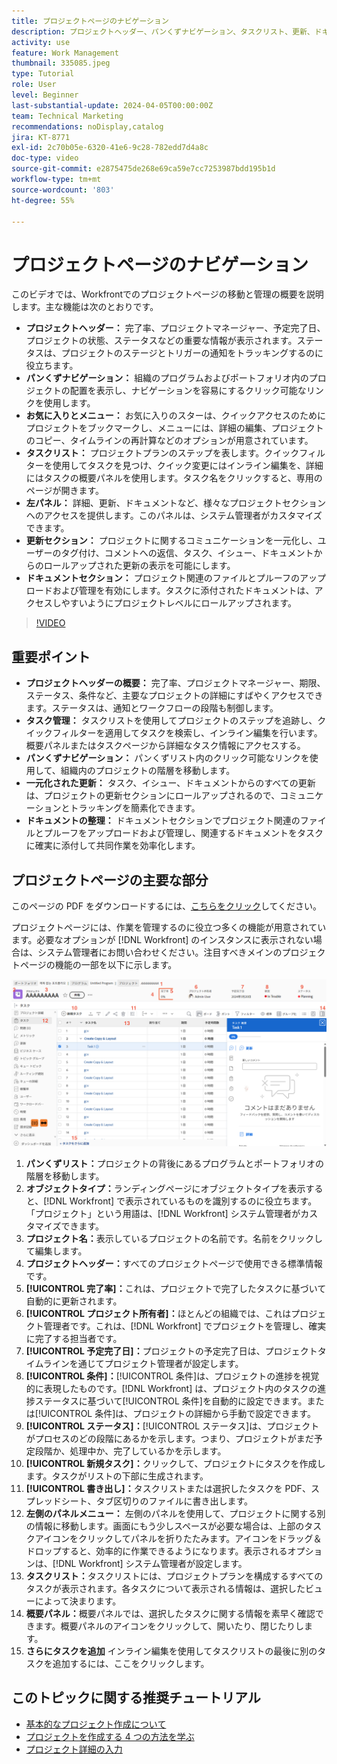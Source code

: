 ```yaml
---
title: プロジェクトページのナビゲーション
description: プロジェクトヘッダー、パンくずナビゲーション、タスクリスト、更新、ドキュメントセクションなどの機能を使用して、Workfront プロジェクトページを効率的に移動および管理する方法について説明します。
activity: use
feature: Work Management
thumbnail: 335085.jpeg
type: Tutorial
role: User
level: Beginner
last-substantial-update: 2024-04-05T00:00:00Z
team: Technical Marketing
recommendations: noDisplay,catalog
jira: KT-8771
exl-id: 2c70b05e-6320-41e6-9c28-782edd7d4a8c
doc-type: video
source-git-commit: e2875475de268e69ca59e7cc7253987bdd195b1d
workflow-type: tm+mt
source-wordcount: '803'
ht-degree: 55%

---
```


# プロジェクトページのナビゲーション

このビデオでは、Workfrontでのプロジェクトページの移動と管理の概要を説明します。&#x200B; 主な機能は次のとおりです。

* **プロジェクトヘッダー：** 完了率、プロジェクトマネージャー、予定完了日、プロジェクトの状態、ステータスなどの重要な情報が表示されます。&#x200B; ステータスは、プロジェクトのステージとトリガーの通知をトラッキングするのに役立ちます。&#x200B;
* **パンくずナビゲーション：** 組織のプログラムおよびポートフォリオ内のプロジェクトの配置を表示し、ナビゲーションを容易にするクリック可能なリンクを使用します。&#x200B;
* **お気に入りとメニュー：** お気に入りのスターは、クイックアクセスのためにプロジェクトをブックマークし、メニューには、詳細の編集、プロジェクトのコピー、タイムラインの再計算などのオプションが用意されています。&#x200B;
* **タスクリスト：** プロジェクトプランのステップを表します。&#x200B; クイックフィルターを使用してタスクを見つけ、クイック変更にはインライン編集を、詳細にはタスクの概要パネルを使用します。&#x200B; タスク名をクリックすると、専用のページが開きます。&#x200B;
* **左パネル：** 詳細、更新、ドキュメントなど、様々なプロジェクトセクションへのアクセスを提供します。&#x200B; このパネルは、システム管理者がカスタマイズできます。&#x200B;
* **更新セクション：** プロジェクトに関するコミュニケーションを一元化し、ユーザーのタグ付け、コメントへの返信、タスク、イシュー、ドキュメントからのロールアップされた更新の表示を可能にします。&#x200B;
* **ドキュメントセクション：** プロジェクト関連のファイルとプルーフのアップロードおよび管理を有効にします。&#x200B; タスクに添付されたドキュメントは、アクセスしやすいようにプロジェクトレベルにロールアップされます。&#x200B;


>[!VIDEO](https://video.tv.adobe.com/v/335085/?quality=12&learn=on&enablevpops)

## 重要ポイント

* **プロジェクトヘッダーの概要：** 完了率、プロジェクトマネージャー、期限、ステータス、条件など、主要なプロジェクトの詳細にすばやくアクセスできます。&#x200B; ステータスは、通知とワークフローの段階も制御します。&#x200B;
* **タスク管理：** タスクリストを使用してプロジェクトのステップを追跡し、クイックフィルターを適用してタスクを検索し、インライン編集を行います。&#x200B; 概要パネルまたはタスクページから詳細なタスク情報にアクセスする。&#x200B;
* **パンくずナビゲーション：** パンくずリスト内のクリック可能なリンクを使用して、組織内のプロジェクトの階層を移動します。&#x200B;
* **一元化された更新：** タスク、イシュー、ドキュメントからのすべての更新は、プロジェクトの更新セクションにロールアップされるので、コミュニケーションとトラッキングを簡素化できます。&#x200B;
* **ドキュメントの整理：** ドキュメントセクションでプロジェクト関連のファイルとプルーフをアップロードおよび管理し、関連するドキュメントをタスクに確実に添付して共同作業を効率化します。&#x200B;


## プロジェクトページの主要な部分

このページの PDF をダウンロードするには、[こちらをクリック](/help/assets/key-parts-of-the-project-page.pdf)してください。

プロジェクトページには、作業を管理するのに役立つ多くの機能が用意されています。必要なオプションが [!DNL Workfront] のインスタンスに表示されない場合は、システム管理者にお問い合わせください。注目すべきメインのプロジェクトページの機能の一部を以下に示します。

![プロジェクトページのスクリーンショット](assets/project-page-graphic-for-planner-v2.png)

1. **パンくずリスト：**&#x200B;プロジェクトの背後にあるプログラムとポートフォリオの階層を移動します。
2. **オブジェクトタイプ：**&#x200B;ランディングページにオブジェクトタイプを表示すると、[!DNL Workfront] で表示されているものを識別するのに役立ちます。「プロジェクト」という用語は、[!DNL Workfront] システム管理者がカスタマイズできます。
3. **プロジェクト名：**&#x200B;表示しているプロジェクトの名前です。名前をクリックして編集します。
4. **プロジェクトヘッダー：**&#x200B;すべてのプロジェクトページで使用できる標準情報です。
5. **[!UICONTROL 完了率]：**&#x200B;これは、プロジェクトで完了したタスクに基づいて自動的に更新されます。
6. **[!UICONTROL プロジェクト所有者]：**&#x200B;ほとんどの組織では、これはプロジェクト管理者です。これは、[!DNL Workfront] でプロジェクトを管理し、確実に完了する担当者です。
7. **[!UICONTROL 予定完了日]：**&#x200B;プロジェクトの予定完了日は、プロジェクトタイムラインを通じてプロジェクト管理者が設定します。
8. **[!UICONTROL 条件]：**[!UICONTROL 条件]は、プロジェクトの進捗を視覚的に表現したものです。[!DNL Workfront] は、プロジェクト内のタスクの進捗ステータスに基づいて[!UICONTROL 条件]を自動的に設定できます。または[!UICONTROL 条件]は、プロジェクトの詳細から手動で設定できます。
9. **[!UICONTROL ステータス]：**[!UICONTROL ステータス]は、プロジェクトがプロセスのどの段階にあるかを示します。つまり、プロジェクトがまだ予定段階か、処理中か、完了しているかを示します。
10. **[!UICONTROL 新規タスク]：**&#x200B;クリックして、プロジェクトにタスクを作成します。タスクがリストの下部に生成されます。
11. **[!UICONTROL 書き出し]：**&#x200B;タスクリストまたは選択したタスクを PDF、スプレッドシート、タブ区切りのファイルに書き出します。
12. **左側のパネルメニュー：** 左側のパネルを使用して、プロジェクトに関する別の情報に移動します。画面にもう少しスペースが必要な場合は、上部のタスクアイコンをクリックしてパネルを折りたたみます。アイコンをドラッグ＆ドロップすると、効率的に作業できるようになります。表示されるオプションは、[!DNL Workfront] システム管理者が設定します。
13. **タスクリスト：**&#x200B;タスクリストには、プロジェクトプランを構成するすべてのタスクが表示されます。各タスクについて表示される情報は、選択したビューによって決まります。
14. **概要パネル：**&#x200B;概要パネルでは、選択したタスクに関する情報を素早く確認できます。概要パネルのアイコンをクリックして、開いたり、閉じたりします。
15. **さらにタスクを追加** インライン編集を使用してタスクリストの最後に別のタスクを追加するには、ここをクリックします。

## このトピックに関する推奨チュートリアル

* [基本的なプロジェクト作成について](/help/manage-work/projects/understand-basic-project-creation.md)
* [プロジェクトを作成する 4 つの方法を学ぶ](/help/manage-work/projects/understand-other-ways-to-create-projects.md)
* [プロジェクト詳細の入力](/help/manage-work/projects/fill-in-the-project-details.md)

